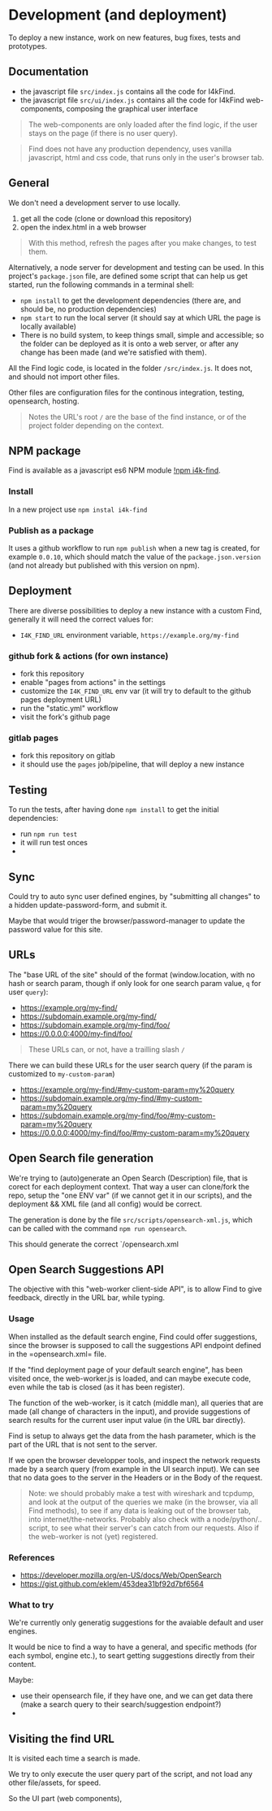 # Development (and deployment)
To deploy a new instance, work on new features, bug fixes, tests and
prototypes.

## Documentation

- the javascript file `src/index.js` contains all the code for I4kFind.
- the javascript file `src/ui/index.js` contains all the code for I4kFind web-components, composing the graphical user interface

> The web-components are only loaded after the find logic, if the user
> stays on the page (if there is no user query).

> Find does not have any production dependency, uses vanilla javascript, html
> and css code, that runs only in the user's browser tab.

## General
We don't need a development server to use locally.

1. get all the code (clone or download this repository)
1. open the index.html in a web browser

> With this method, refresh the pages after you make changes, to test
> them.

Alternatively, a node server for development and testing can be used. In this project's `package.json` file, are defined some script that can help us get started, run the following commands in a terminal shell:

- `npm install` to get the development dependencies (there are, and
  should be, no production dependencies)
- `npm start` to run the local server (it should say at which URL the
  page is locally available)
- There is no build system, to keep things small, simple and
  accessible; so the folder can be deployed as it is onto a web
  server, or after any change has been made (and we're satisfied with
  them).

All the Find logic code, is located in the folder `/src/index.js`. It
does not, and should not import other files.

Other files are configuration files for the continous
integration, testing, opensearch, hosting.

> Notes the URL's root `/` are the base of the find instance, or of the
> project folder depending on the context.

## NPM package
Find is available as a javascript es6 NPM module [!npm
i4k-find](https://www.npmjs.com/package/i4k-find).

### Install
In a new project use `npm instal i4k-find`
### Publish as a package
It uses a github workflow to run `npm publish` when a new tag is
created, for example `0.0.10`, which should match the value of the
`package.json.version` (and not already but published with this
version on npm).

## Deployment
There are diverse possibilities to deploy a new instance with a custom
Find, generally it will need the correct values for:

- `I4K_FIND_URL` environment variable, `https://example.org/my-find`

### github fork & actions (for own instance)
- fork this repository
- enable "pages from actions" in the settings
- customize the `I4K_FIND_URL` env var (it will try to default to the
  github pages deployment URL)
- run the "static.yml" workflow
- visit the fork's github page

### gitlab pages
- fork this repository on gitlab
- it should use the `pages` job/pipeline, that will deploy a new instance
## Testing
To run the tests, after having done `npm install` to get the initial
dependencies:
- run `npm run test`
- it will run test onces
- 

## Sync
Could try to auto sync user defined engines, by "submitting all
changes" to a hidden update-password-form, and submit it.

Maybe that would triger the browser/password-manager to update the password value for this site.

## URLs

The "base URL of the site" should of the format (window.location, with
no hash or search param, though if only look for one search param
value, `q` for user `query`):
- https://example.org/my-find/
- https://subdomain.example.org/my-find/
- https://subdomain.example.org/my-find/foo/
- https://0.0.0.0:4000/my-find/foo/

> These URLs can, or not, have a trailling slash `/`

There we can build these URLs for the user search query (if the param is customized to `my-custom-param`)
- https://example.org/my-find/#my-custom-param=my%20query
- https://subdomain.example.org/my-find/#my-custom-param=my%20query
- https://subdomain.example.org/my-find/foo/#my-custom-param=my%20query
- https://0.0.0.0:4000/my-find/foo/#my-custom-param=my%20query

## Open Search file generation
We're trying to (auto)generate an Open Search (Description) file, that
is corect for each deployment context. That way a user can clone/fork
the repo, setup the "one ENV var" (if we cannot get it in our
scripts), and the deployment && XML file (and all config) would be
correct.

The generation is done by the file `src/scripts/opensearch-xml.js`,
which can be called with the command `npm run opensearch`.

This should generate the correct `/opensearch.xml

## Open Search Suggestions API
The objective with this "web-worker client-side API", is to allow Find
to give feedback, directly in the URL bar, while typing.

### Usage
When installed as the default search engine, Find could offer
suggestions, since the browser is supposed to call the suggestions API
endpoint defined in the =opensearch.xml= file.

If the "find deployment page of your default search engine", has been
visited once, the web-worker.js is loaded, and can maybe execute code,
even while the tab is closed (as it has been register).

The function of the web-worker, is it catch (middle man), all queries
that are made (all change of characters in the input), and provide
suggestions of search results for the current user input value (in the
URL bar directly).

Find is setup to always get the data from the hash parameter, which is
the part of the URL that is not sent to the server.

If we open the browser developper tools, and inspect the network
requests made by a search query (from example in the UI search
input). We can see that no data goes to the server in the Headers or
in the Body of the request.

> Note: we should probably make a test with wireshark and tcpdump, and
> look at the output of the queries we make (in the browser, via all
> Find methods), to see if any data is leaking out of the browser tab,
> into internet/the-networks. Probably also check with a
> node/python/.. script, to see what their server's can catch from our
> requests. Also if the web-worker is not (yet) registered.

### References
- https://developer.mozilla.org/en-US/docs/Web/OpenSearch
- https://gist.github.com/eklem/453dea31bf92d7bf6564

### What to try
We're currently only generatig suggestions for the avaiable default
and user engines.

It would be nice to find a way to have a general, and specific methods
(for each symbol, engine etc.), to seart getting suggestions directly
from their content.

Maybe:
- use their opensearch file, if they have one, and we can get data
  there (make a search query to their search/suggestion endpoint?)
- 

## Visiting the find URL
It is visited each time a search is made.

We try to only execute the user query part of the script, and not load
any other file/assets, for speed.

So the UI part (web components), 
